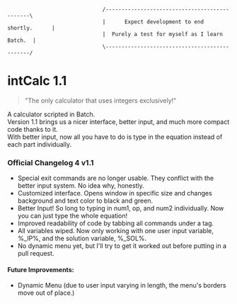 ```text
                              /----------------------------------------------\  
                              |      Expect development to end shortly.      |
                              |  Purely a test for myself as I learn Batch.  | 
                              \----------------------------------------------/  
```  
  
  

# intCalc 1.1
> "The only calculator that uses integers exclusively!"

A calculator scripted in Batch.  
Version 1.1 brings us a nicer interface, better input, and much more compact code thanks to it.  
With better input, now all you have to do is type in the equation instead of each part individually.  

  
   
   
### Official Changelog 4 v1.1
  - Special exit commands are no longer usable. They conflict with the better input system. No idea why, honestly.
  - Customized interface. Opens window in specific size and changes background and text color to black and green.
  - Better Input! So long to typing in num1, op, and num2 individually. Now you can just type the whole equation!
  - Improved readability of code by tabbing all commands under a tag.
  - All variables wiped. Now only working with one user input variable, %_IP%, and the solution variable, %_SOL%.
  - No dynamic menu yet, but I'll try to get it worked out before putting in a pull request.  
  

#### Future Improvements:
  - Dynamic Menu (due to user input varying in length, the menu's borders move out of place.)
